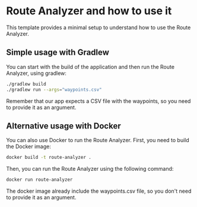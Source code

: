 # Route Analyzer and how to use it

This template provides a minimal setup to understand how to use the Route Analyzer.

## Simple usage with Gradlew
You can start with the build of the application and then run the Route Analyzer, using gradlew:
```bash
./gradlew build
./gradlew run --args="waypoints.csv"
```
Remember that our app expects a CSV file with the waypoints, so you need to provide it as an argument.

## Alternative usage with Docker
You can also use Docker to run the Route Analyzer. First, you need to build the Docker image:
```bash
docker build -t route-analyzer .
```
Then, you can run the Route Analyzer using the following command:
```bash
docker run route-analyzer
```
The docker image already include the waypoints.csv file, so you don't need to provide it as an argument.